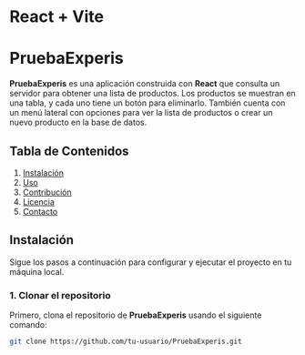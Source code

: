 # React + Vite

# PruebaExperis

**PruebaExperis** es una aplicación construida con **React** que consulta un servidor para obtener una lista de productos. Los productos se muestran en una tabla, y cada uno tiene un botón para eliminarlo. También cuenta con un menú lateral con opciones para ver la lista de productos o crear un nuevo producto en la base de datos.

## Tabla de Contenidos

1. [Instalación](#instalación)
2. [Uso](#uso)
3. [Contribución](#contribución)
4. [Licencia](#licencia)
5. [Contacto](#contacto)

## Instalación

Sigue los pasos a continuación para configurar y ejecutar el proyecto en tu máquina local.

### 1. Clonar el repositorio

Primero, clona el repositorio de **PruebaExperis** usando el siguiente comando:

```bash
git clone https://github.com/tu-usuario/PruebaExperis.git

